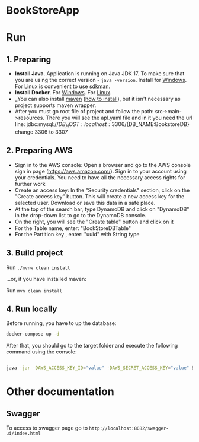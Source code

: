 # BookStoreApp

# Run
## 1. Preparing

- **Install Java**. Application is running on Java JDK 17.
  To make sure that you are using the correct version - `java -version`. Install for [Windows][1]. For Linux is
  convenient to use [sdkman][2].
- **Install Docker**. For [Windows][3]. For [Linux][4].
- _You can also install [maven][6] ([how to install][7]), but it isn't necessary as project
  supports maven wrapper.
- After you must go root file of project and follow the path: src->main->resources. 
There you will see the apl.yaml file and in it you need the url line: jdbc:mysql://${DB_HOST:localhost}:3306/${DB_NAME:BookstoreDB}
  change 3306 to 3307
## 2. Preparing AWS
- Sign in to the AWS console: Open a browser and go to the AWS console sign in page (https://aws.amazon.com/). 
Sign in to your account using your credentials. You need to have all the necessary access rights for further work
- Create an access key: In the "Security credentials" section, click on the "Create access key" button. 
This will create a new access key for the selected user. Download or save this data in a safe place.
- At the top of the search bar, type DynamoDB and click on "DynamoDB" in the drop-down list to go to the DynamoDB console.
- On the right, you will see the "Create table" button and click on it
- For the Table name, enter: "BookStoreDBTable"
- For the Partition key , enter: "uuid" with String type

## 3. Build project

Run `./mvnw clean install`

...or, if you have installed maven:

Run `mvn clean install`

## 4. Run locally

Before running, you have to up the database:
``` sh
docker-compose up -d
```

After that, you should go to the target folder and execute the following command using the console:
``` sh

java -jar -DAWS_ACCESS_KEY_ID="value" -DAWS_SECRET_ACCESS_KEY="value" BookStore-0.0.1-SNAPSHOT.jar
```

# Other documentation
## Swagger
To access to swagger page go to `http://localhost:8082/swagger-ui/index.html`


[1]: https://download.oracle.com/java/17/archive/jdk-17.0.4.1_windows-x64_bin.exe
[2]: https://sdkman.io/install
[3]: https://desktop.docker.com/win/main/amd64/Docker%20Desktop%20Installer.exe
[4]: https://docs.docker.com/engine/install/ubuntu/#installation-methods
[5]: https://docs.microsoft.com/uk-ua/windows/wsl/install
[6]: https://maven.apache.org/download.cgi
[7]: https://maven.apache.org/install.html
